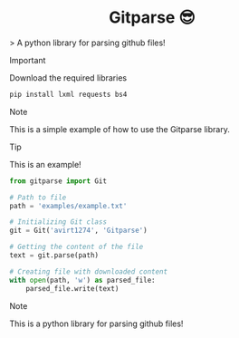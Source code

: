 <h1 align="center">Gitparse 😎</h1>
> A python library for parsing github files!
<!-- <h2 align="left">Download libraries</p> -->


> [!IMPORTANT]
> Download the required libraries
> ```bash
> pip install lxml requests bs4
> ```


<!-- <h1 align="center">Example</h1> -->

> [!NOTE]
> This is a simple example of how to use the Gitparse library.


> [!TIP]
> This is an example!
> ```python
> from gitparse import Git
> 
> # Path to file
> path = 'examples/example.txt'
>
> # Initializing Git class
> git = Git('avirt1274', 'Gitparse')
>
> # Getting the content of the file
> text = git.parse(path)
>
> # Creating file with downloaded content
> with open(path, 'w') as parsed_file:
>     parsed_file.write(text)
> ```



> [!NOTE]
> This is a python library for parsing github files!